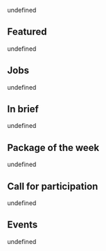 <!-- 2018-01-18 -->

undefined

## Featured

undefined

## Jobs

undefined

## In brief

undefined

## Package of the week

undefined

## Call for participation

undefined

## Events

undefined
